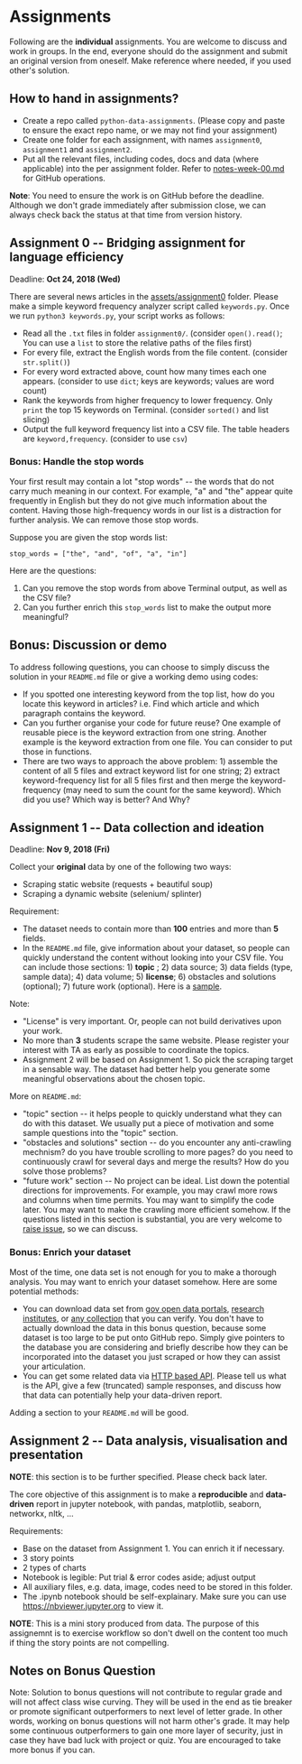 # Assignments

Following are the **individual** assignments. You are welcome to discuss and work in groups. In the end, everyone should do the assignment and submit an original version from oneself. Make reference where needed, if you used other's solution.

## How to hand in assignments?

- Create a repo called `python-data-assignments`. (Please copy and paste to ensure the exact repo name, or we may not find your assignment)
- Create one folder for each assignment, with names `assignment0`, `assignment1` and `assignment2`.
- Put all the relevant files, including codes, docs and data (where applicable) into the per assignment folder. Refer to [notes-week-00.md](notes-week-00.md) for GitHub operations.

**Note**: You need to ensure the work is on GitHub before the deadline. Although we don't grade immediately after submission close, we can always check back the status at that time from version history.

## Assignment 0 -- Bridging assignment for language efficiency

Deadline: **Oct 24, 2018 (Wed)**

There are several news articles in the [assets/assignment0](assets/assignment0) folder. Please make a simple keyword frequency analyzer script called `keywords.py`. Once we run `python3 keywords.py`, your script works as follows:

- Read all the `.txt` files in folder `assignment0/`. (consider `open().read()`; You can use a `list` to store the relative paths of the files first)
- For every file, extract the English words from the file content. (consider `str.split()`)
- For every word extracted above, count how many times each one appears. (consider to use `dict`; keys are keywords; values are word count)
- Rank the keywords from higher frequency to lower frequency. Only `print` the top 15 keywords on Terminal. (consider `sorted()` and list slicing)
- Output the full keyword frequency list into a CSV file. The table headers are `keyword,frequency`. (consider to use `csv`)

### Bonus: Handle the stop words

Your first result may contain a lot "stop words" -- the words that do not carry much meaning in our context. For example, "a" and "the" appear quite frequently in English but they do not give much information about the content. Having those high-frequency words in our list is a distraction for further analysis. We can remove those stop words.

Suppose you are given the stop words list:

`stop_words = ["the", "and", "of", "a", "in"]`

Here are the questions:

1. Can you remove the stop words from above Terminal output, as well as the CSV file?
2. Can you further enrich this `stop_words` list to make the output more meaningful?

## Bonus: Discussion or demo

To address following questions, you can choose to simply discuss the solution in your `README.md` file or give a working demo using codes:

- If you spotted one interesting keyword from the top list, how do you locate this keyword in articles? i.e. Find which article and which paragraph contains the keyword.
- Can you further organise your code for future reuse? One example of reusable piece is the keyword extraction from one string. Another example is the keyword extraction from one file. You can consider to put those in functions.
- There are two ways to approach the above problem: 1) assemble the content of all 5 files and extract keyword list for one string; 2) extract keyword-frequency list for all 5 files first and then merge the keyword-frequency (may need to sum the count for the same keyword). Which did you use? Which way is better? And Why?

## Assignment 1 -- Data collection and ideation

Deadline: **Nov 9, 2018 (Fri)**

Collect your **original** data by one of the following two ways:

- Scraping static website (requests + beautiful soup)
- Scraping a dynamic website (selenium/ splinter)

Requirement:

- The dataset needs to contain more than **100** entries and more than **5** fields.
- In the `README.md` file, give information about your dataset, so people can quickly understand the content without looking into your CSV file. You can include those sections: 1) **topic** ; 2) data source; 3) data fields (type, sample data); 4) data volume; 5) **license**; 6) obstacles and solutions (optional); 7) future work (optional). Here is a [sample](https://github.com/marla322/hkbu-big-data-media/tree/master/HW2).

Note:

- "License" is very important. Or, people can not build derivatives upon your work.
- No more than **3** students scrape the same website. Please register your interest with TA as early as possible to coordinate the topics.
- Assignment 2 will be based on Assignment 1. So pick the scraping target in a sensable way. The dataset had better help you generate some meaningful observations about the chosen topic.

More on `README.md`:

- "topic" section -- it helps people to quickly understand what they can do with this dataset. We usually put a piece of motivation and some sample questions into the "topic" section.
- "obstacles and solutions" section -- do you encounter any anti-crawling mechnism? do you have trouble scrolling to more pages? do you need to continuously crawl for several days and merge the results? How do you solve those problems?
- "future work" section -- No project can be ideal. List down the potential directions for improvements. For example, you may crawl more rows and columns when time permits. You may want to simplify the code later. You may want to make the crawling more efficient somehow. If the questions listed in this section is substantial, you are very welcome to [raise issue](https://github.com/hupili/python-for-data-and-media-communication-gitbook/issues/new), so we can discuss.

### Bonus: Enrich your dataset

Most of the time, one data set is not enough for you to make a thorough analysis. You may want to enrich your dataset somehow. Here are some potential methods:

- You can download data set from [gov open data portals](https://data.gov.hk/en/), [research institutes](https://ourworldindata.org/), or [any collection](https://github.com/awesomedata/awesome-public-datasets) that you can verify. You don't have to actually download the data in this bonus question, because some dataset is too large to be put onto GitHub repo. Simply give pointers to the database you are considering and briefly describe how they can be incorporated into the dataset you just scraped or how they can assist your articulation.
- You can get some related data via [HTTP based API](https://earthquake.usgs.gov/fdsnws/event/1/). Please tell us what is the API, give a few (truncated) sample responses, and discuss how that data can potentially help your data-driven report.

Adding a section to your `README.md` will be good.

## Assignment 2 -- Data analysis, visualisation and presentation

**NOTE**: this section is to be further specified. Please check back later.

The core objective of this assignment is to make a **reproducible** and **data-driven** report in jupyter notebook, with pandas, matplotlib, seaborn, networkx, nltk, ...

Requirements: 

- Base on the dataset from Assignment 1. You can enrich it if necessary.
- 3 story points
- 2 types of charts
- Notebook is legible: Put trial & error codes aside; adjust output
- All auxiliary files, e.g. data, image, codes need to be stored in this folder.
- The .ipynb notebook should be self-explainary. Make sure you can use https://nbviewer.jupyter.org to view it.

**NOTE**: This is a mini story produced from data. The purpose of this assignemnt is to exercise workflow so don't dwell on the content too much if thing the story points are not compelling.

## Notes on Bonus Question

Note: Solution to bonus questions will not contribute to regular grade and will not affect class wise curving. They will be used in the end as tie breaker or promote significant outperformers to next level of letter grade. In other words, working on bonus questions will not harm other's grade. It may help some continuous outperformers to gain one more layer of security, just in case they have bad luck with project or quiz. You are encouraged to take more bonus if you can.